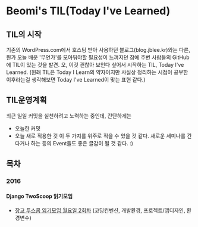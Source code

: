 # Beomi's TIL(Today I've Learned)

## TIL의 시작
기존의 WordPress.com에서 호스팅 받아 사용하던 블로그(blog.jblee.kr)와는 다른, 뭔가 오늘 배운 '무언가'를 모아둬야할 필요성이 느껴지던 참에 주변 사람들의 GitHub에 TIL이 있는 것을 발견.
오, 이것 괜찮아 보인다 싶어서 시작하는 TIL, Today I've Learned.
(원래 TIL은 Today I Learn의 약자이지만 사실상 정리하는 시점이 공부한 이후라는걸 생각해보면 Today I've Learned이 맞는 표현 같다.)

## TIL운영계획
최근 일일 커밋을 실천하려고 노력하는 중인데, 간단하게는
- 오늘한 커밋
- 오늘 새로 적용한 것
이 두 가지를 위주로 적을 수 있을 것 같다.
새로운 세미나를 간다거나 하는 등의 Event들도 좋은 글감이 될 것 같다. :)

## 목차
### 2016
#### Django TwoScoop 읽기모임
- [장고 투스쿱 읽기모임 월요일 2회차](https://github.com/Beomi/TIL/blob/master/2016/python/DTSRS_S2%23Dev_Env_Settings.md)
  (코딩컨벤션, 개발환경, 프로젝트/앱디자인, 환경변수)